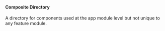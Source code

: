 #### Composite Directory
A directory for components used at the app module level but not unique to any feature module.